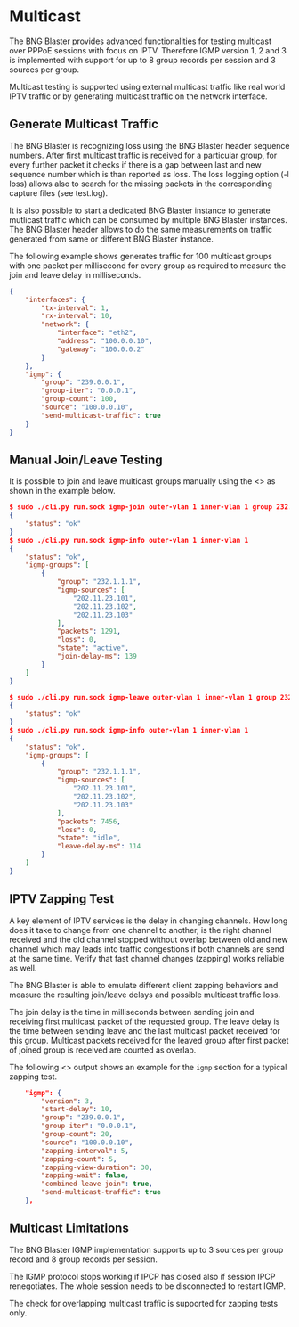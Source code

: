 # Multicast

The BNG Blaster provides advanced functionalities for testing multicast 
over PPPoE sessions with focus on IPTV. Therefore IGMP version 1, 2 and 3
is implemented with support for up to 8 group records per session and 3 
sources per group. 

Multicast testing is supported using external multicast traffic like real 
world IPTV traffic or by generating multicast traffic on the network interface. 

## Generate Multicast Traffic

The BNG Blaster is recognizing loss using the BNG Blaster header sequence numbers. 
After first multicast traffic is received for a particular group, for every further 
packet it checks if there is a gap between last and new sequence number which is than 
reported as loss. The loss logging option (-l loss) allows also to search for the missing 
packets in the corresponding capture files (see test.log). 

It is also possible to start a dedicated BNG Blaster instance to generate mutlicast 
traffic which can be consumed by multiple BNG Blaster instances. The BNG Blaster 
header allows to do the same measurements on traffic generated from same or different 
BNG Blaster instance. 

The following example shows generates traffic for 100 multicast groups 
with one packet per millisecond for every group as required to measure the join and leave
delay in milliseconds. 
```json
{
    "interfaces": {
        "tx-interval": 1,
        "rx-interval": 10,
        "network": {
            "interface": "eth2",
            "address": "100.0.0.10",
            "gateway": "100.0.0.2"
        }
    },
    "igmp": {
        "group": "239.0.0.1",
        "group-iter": "0.0.0.1",
        "group-count": 100,
        "source": "100.0.0.10",
        "send-multicast-traffic": true
    }
}
```

## Manual Join/Leave Testing

It is possible to join and leave multicast groups manually using the <<Control Socket>> as 
shown in the example below.

```json
$ sudo ./cli.py run.sock igmp-join outer-vlan 1 inner-vlan 1 group 232.1.1.1 source1 202.11.23.101 source2 202.11.23.102 source3 202.11.23.103
{
    "status": "ok"
}
$ sudo ./cli.py run.sock igmp-info outer-vlan 1 inner-vlan 1
{
    "status": "ok",
    "igmp-groups": [
        {
            "group": "232.1.1.1",
            "igmp-sources": [
                "202.11.23.101",
                "202.11.23.102",
                "202.11.23.103"
            ],
            "packets": 1291,
            "loss": 0,
            "state": "active",
            "join-delay-ms": 139
        }
    ]
}
```

```json
$ sudo ./cli.py run.sock igmp-leave outer-vlan 1 inner-vlan 1 group 232.1.1.1 
{
    "status": "ok"
}
$ sudo ./cli.py run.sock igmp-info outer-vlan 1 inner-vlan 1
{
    "status": "ok",
    "igmp-groups": [
        {
            "group": "232.1.1.1",
            "igmp-sources": [
                "202.11.23.101",
                "202.11.23.102",
                "202.11.23.103"
            ],
            "packets": 7456,
            "loss": 0,
            "state": "idle",
            "leave-delay-ms": 114
        }
    ]
}
```

## IPTV Zapping Test

A key element of IPTV services is the delay in changing channels. 
How long does it take to change from one channel to another, is 
the right channel received and the old channel stopped without overlap 
between old and new channel which may leads into traffic congestions if 
both channels are send at the same time. Verify that fast channel changes
(zapping) works reliable as well. 

The BNG Blaster is able to emulate different client zapping behaviors and 
measure the resulting join/leave delays and possible multicast traffic loss. 

The join delay is the time in milliseconds between sending join and receiving
first multicast packet of the requested group. The leave delay is the time between
sending leave and the last multicast packet received for this group. Multicast packets
received for the leaved group after first packet of joined group is received are counted 
as overlap. 

The following <<Configuration>> output shows an example for the `igmp` section 
for a typical zapping test.

```json
    "igmp": {
        "version": 3,
        "start-delay": 10,
        "group": "239.0.0.1",
        "group-iter": "0.0.0.1",
        "group-count": 20,
        "source": "100.0.0.10",
        "zapping-interval": 5,
        "zapping-count": 5,
        "zapping-view-duration": 30,
        "zapping-wait": false,
        "combined-leave-join": true,
        "send-multicast-traffic": true
    },
```

## Multicast Limitations

The BNG Blaster IGMP implementation supports up to 3 sources per group record
and 8 group records per session. 

The IGMP protocol stops working if IPCP has closed also if session IPCP renegotiates. 
The whole session needs to be disconnected to restart IGMP. 

The check for overlapping multicast traffic is supported for zapping tests only.
